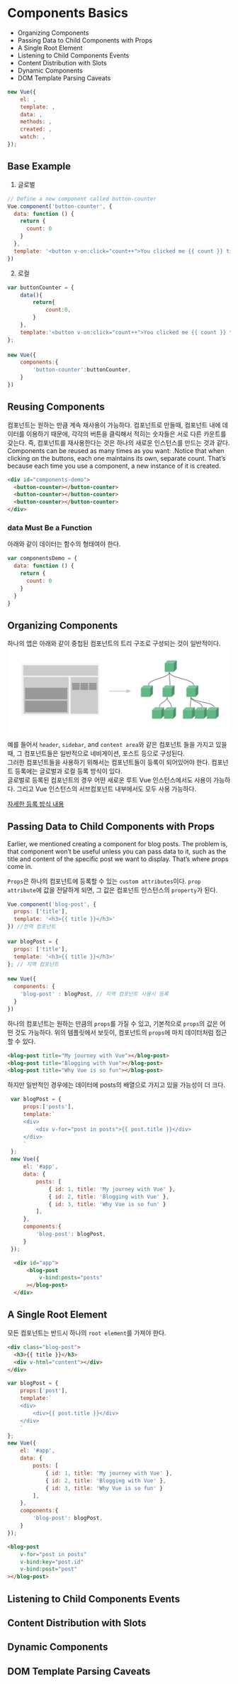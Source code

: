 # Components Basics

* Organizing Components
* Passing Data to Child Components with Props
* A Single Root Element
* Listening to Child Components Events
* Content Distribution with Slots
* Dynamic Components
* DOM Template Parsing Caveats

```javascript
new Vue({
    el: ,
    template: ,
    data: ,
    methods: ,
    created: ,
    watch: ,
});
```

## Base Example 

1. 글로벌  

```javascript 
// Define a new component called button-counter
Vue.component('button-counter', {
  data: function () {
    return {
      count: 0
    }
  },
  template: '<button v-on:click="count++">You clicked me {{ count }} times.</button>'
})
```

2. 로컬 

``` javascript
var buttonCounter = {
    data(){
        return{
            count:0,
        }
    },
    template:'<button v-on:click="count++">You clicked me {{ count }} times.</button>'
};

new Vue({
    components:{
        'button-counter':buttonCounter,
    }
})
```

## Reusing Components 

컴포넌트는 원하는 만큼 계속 재사용이 가능하다. 컴포넌트로 만들때, 컴포넌트 내에 데이터를 이용하기 때문에, 각각의 버튼을 클릭해서 적히는 숫자들은 서로 다른 카운트를 갖는다. 즉, 컴포넌트를 재사용한다는 것은 하나의 새로운 인스턴스를 만드는 것과 같다. 
Components can be reused as many times as you want:
.Notice that when clicking on the buttons, each one maintains its own, separate count. That’s because each time you use a component, a new instance of it is created.
```HTML
<div id="components-demo">
  <button-counter></button-counter>
  <button-counter></button-counter>
  <button-counter></button-counter>
</div>
```

### data Must Be a Function

아래와 같이 데이터는 함수의 형태여야 한다. 

```javascript
var componentsDemo = {
  data: function () {
    return {
      count: 0
    }
  }
}
```


## Organizing Components

하나의 앱은 아래와 같이 중첩된 컴포넌트의 트리 구조로 구성되는 것이 일반적이다. 
![tree](../img/compo.png)

예를 들어서 `header`, `sidebar`, and `content area`와 같은 컴포넌트 들을 가지고 있을때, 그 컴포넌트들은 일반적으로 네비게이션, 포스트 등으로 구성된다.  
그러한 컴포넌트들을 사용하기 위해서는 컴포넌트들이 등록이 되어있어야 한다. 컴포넌트 등록에는 글로벌과 로컬 등록 방식이 있다.  
글로벌로 등록된 컴포넌트의 경우 어떤 새로운 루트 Vue 인스턴스에서도 사용이 가능하다. 그리고 Vue 인스턴스의 서브컴포넌트 내부에서도 모두 사용 가능하다.  

[자세한 등록 방식 내용](https://vuejs.org/v2/guide/components-registration.html)

## Passing Data to Child Components with Props

Earlier, we mentioned creating a component for blog posts. The problem is, that component won’t be useful unless you can pass data to it, such as the title and content of the specific post we want to display. That’s where props come in.

`Props`은 하나의 컴포넌트에 등록할 수 있는 `custom attributes`이다.   `prop attribute`에 값을 전달하게 되면, 그 값은 컴포넌트 인스턴스의 `property`가 된다. 

```javascript
Vue.component('blog-post', {
  props: ['title'],
  template: '<h3>{{ title }}</h3>'
}) //전역 컴포넌트

var blogPost = {
  props: ['title'],
  template: '<h3>{{ title }}</h3>'
}; // 지역 컴포넌트 

new Vue({
  components: {
    'blog-post' : blogPost, // 지역 컴포넌트 사용시 등록  
  }
})
```

하나의 컴포넌트는 원하는 만큼의 `props`를 가질 수 있고, 기본적으로 `props`의 값은 어떤 것도 가능하다. 위의 템플릿에서 보듯이, 컴포넌트의 `props`에 마치 데이터처럼 접근할 수 있다.  

```HTML
<blog-post title="My journey with Vue"></blog-post>
<blog-post title="Blogging with Vue"></blog-post>
<blog-post title="Why Vue is so fun"></blog-post>
```

하지만 일반적인 경우에는 데이터에 posts의 배열으로 가지고 있을 가능성이 더 크다. 

 ```javascript
  var blogPost = {
      props:['posts'],
      template:`
      <div>
          <div v-for="post in posts">{{ post.title }}</div>
      </div>
      `
  };
  new Vue({
      el: '#app',
      data: {
          posts: [
              { id: 1, title: 'My journey with Vue' },
              { id: 2, title: 'Blogging with Vue' },
              { id: 3, title: 'Why Vue is so fun' }
          ],
      },
      components:{
          'blog-post': blogPost,
      }
  });
```

```HTML
  <div id="app">
      <blog-post
          v-bind:posts="posts"
      ></blog-post>
  </div>
```

## A Single Root Element

모든 컴포넌트는 반드시 하나의 `root element`를 가져야 한다. 

```HTML
<div class="blog-post">
  <h3>{{ title }}</h3>
  <div v-html="content"></div>
</div>
```

```javascript  
var blogPost = {
    props:['post'],
    template:`
    <div>
        <div>{{ post.title }}</div>
    </div>
    `
};
new Vue({
    el: '#app',
    data: {
        posts: [
            { id: 1, title: 'My journey with Vue' },
            { id: 2, title: 'Blogging with Vue' },
            { id: 3, title: 'Why Vue is so fun' }
        ],
    },
    components:{
        'blog-post': blogPost,
    }
});
```

```HTML
<blog-post
    v-for="post in posts"
    v-bind:key="post.id"
    v-bind:post="post"
></blog-post>
```

## Listening to Child Components Events

## Content Distribution with Slots

## Dynamic Components

## DOM Template Parsing Caveats
